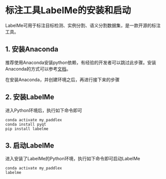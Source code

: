 # 标注工具LabelMe的安装和启动

LabelMe可用于标注目标检测、实例分割、语义分割数据集，是一款开源的标注工具。

## 1. 安装Anaconda

推荐使用Anaconda安装python依赖，有经验的开发者可以跳过此步骤。安装Anaconda的方式可以参考[文档](../../../../docs/appendix/anaconda_install.md)。

在安装Anaconda，并创建环境之后，再进行接下来的步骤

## 2. 安装LabelMe

进入Python环境后，执行如下命令即可
```commandline
conda activate my_paddlex
conda install pyqt
pip install labelme
```

## 3. 启动LabelMe

进入安装了LabelMe的Python环境，执行如下命令即可启动LabelMe
```commandline
conda activate my_paddlex
labelme
```

